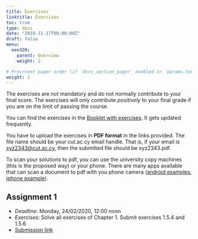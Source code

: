 ```yaml
---
title: Exercises
linktitle: Exercises
toc: true
type: docs
date: "2019-11-17T00:00:00Z"
draft: false
menu:
  een320:
    parent: Overview
    weight: 2

# Prev/next pager order (if `docs_section_pager` enabled in `params.toml`)
weight: 2
---
```


The exercises are *not* mandatory and do not normally contribute to your final score. The exercises will only contribute *positively* to your final grade if you are on the limit of passing the course.

You can find the exercises in the [Booklet with exercises](https://www.dropbox.com/s/jl795f2ozcf90pb/all_exercises.pdf?dl=0). It gets updated frequently.

You have to upload the exercises in **PDF format** in the links provided. The file name should be your cut.ac.cy email handle. That is, if your email is xyz2343@cut.ac.cy, then the submitted file should be xyz2343.pdf.

To scan your solutions to pdf, you can use the university copy machines (this is the proposed way) or your phone. There are many apps available that can scan a document to pdf with you phone camera ([android examples](https://fossbytes.com/best-android-scanner-apps/), [iphone example](https://apps.apple.com/cy/app/camscanner-pdf-scanner-app/id388627783)). 

## Assignment 1

- *Deadline*: Monday, 24/02/2020, 12:00 noon
- *Exercises*: Solve all exercises of Chapter 1. Submit exercises 1.5.4 and 1.5.6
- [Submission link](https://www.dropbox.com/request/1PcandsoynyAhOxPeasT)
